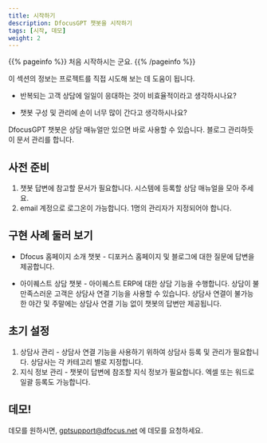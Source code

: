 ```yaml
---
title: 시작하기
description: DfocusGPT 챗봇을 시작하기
tags: [시작, 데모]
weight: 2
---
```


{{% pageinfo %}}
처음 시작하시는 군요.
{{% /pageinfo %}}

이 섹션의 정보는 프로젝트를 직접 시도해 보는 데 도움이 됩니다.

* 반복되는 고객 상담에 일일이 응대하는 것이 비효율적이라고 생각하시나요?

* 챗봇 구성 및 관리에 손이 너무 많이 간다고 생각하시나요?

DfocusGPT 챗봇은 상담 매뉴얼만 있으면 바로 사용할 수 있습니다. 블로그 관리하듯이 문서 관리를 합니다.

## 사전 준비

1. 챗봇 답변에 참고할 문서가 필요합니다. 시스템에 등록할 상담 매뉴얼을 모아 주세요.
2. email 계정으로 로그온이 가능합니다. 1명의 관리자가 지정되어야 합니다.

## 구현 사례 둘러 보기

* Dfocus 홈페이지 소개 챗봇 - 디포커스 홈페이지 및 블로그에 대한 질문에 답변을 제공합니다. 

* 아이퀘스트 상담 챗봇 - 아이퀘스트 ERP에 대한 상담 기능을 수행합니다. 상담이 불만족스러운 고객은 상담사 연결 기능을 사용할 수 있습니다. 상담사 연결이 불가능한 야간 및 주말에는 상담사 연결 기능 없이 챗봇의 답변만 제공됩니다.

## 초기 설정

1. 상담사 관리 - 상담사 연결 기능을 사용하기 위하여 상담사 등록 및 관리가 필요합니다. 상담사는 각 카테고리 별로 지정합니다.
2. 지식 정보 관리 - 챗봇이 답변에 참조할 지식 정보가 필요합니다. 엑셀 또는 워드로 일괄 등록도 가능합니다.

## 데모!

데모를 원하시면, gptsupport@dfocus.net 에 데모를 요청하세요.
